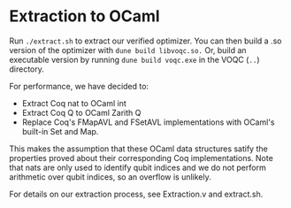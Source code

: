 # Extraction to OCaml

Run `./extract.sh` to extract our verified optimizer. You can then build a .so version of the optimizer with `dune build libvoqc.so.` Or, build an executable version by running `dune build voqc.exe` in the VOQC (`..`) directory.

For performance, we have decided to:
* Extract Coq nat to OCaml int
* Extract Coq Q to OCaml Zarith Q
* Replace Coq's FMapAVL and FSetAVL implementations with OCaml's built-in Set and Map.

This makes the assumption that these OCaml data structures satify the properties proved about their corresponding Coq implementations. Note that nats are only used to identify qubit indices and we do not perform arithmetic over qubit indices, so an overflow is unlikely.

For details on our extraction process, see Extraction.v and extract.sh.